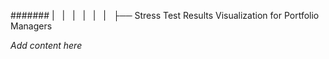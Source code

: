 ####### |   |   |   |   |   |   ├── Stress Test Results Visualization for Portfolio Managers

*Add content here*